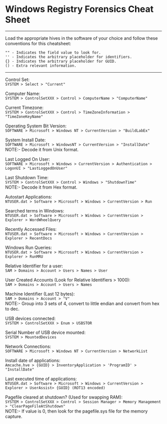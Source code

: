 # Windows Registry Forensics Cheat Sheet

---
Load the appropriate hives in the software of your choice and follow these conventions for this cheatsheet:

```
"" - Indicates the field value to look for.
'' - Indicates the arbitrary placeholder for identifiers.
{} - Indicates the arbitrary placeholder for GUID.
() - Extra relevant information.
```
---

Control Set:\
`SYSTEM > Select > "Current"`

Computer Name:\
`SYSTEM > ControlSetXXX > Control > ComputerName > "ComputerName"`

Current Timezone:\
`SYSTEM > ControlSetXXX > Control > TimeZoneInformation > "TimeZoneKeyName"`

Operating System Bit Version:\
`SOFTWARE > Microsoft > Windows NT > CurrentVersion > "BuildLabEx"`

System Install Date:\
`SOFTWARE > Microsoft > WindowsNT > CurrentVersion > "InstallDate"`\
NOTE:- Decode it from Unix format.

Last Logged On User:\
`SOFTWARE > Microsoft > Windows > CurrentVersion > Authentication > LogonUI > "LastLoggedOnUser"`

Last Shutdown Time:\
`SYSTEM > ControlSetXXX > Control > Windows > "ShutdownTime"`\
NOTE:- Decode it from Hex format.

Autostart Applications:\
`NTUSER.dat > Software > Microsoft > Windows > CurrentVersion > Run`

Searched terms in Windows:\
`NTUSER.dat > Software > Microsoft > Windows > CurrentVersion > Explorer > WordWheelQuery`

Recently Accessed Files:\
`NTUSER.dat > Software > Microsoft > Windows > CurrentVersion > Explorer > RecentDocs`

Windows Run Queries:\
`NTUSER.dat > Software > Microsoft > Windows > CurrentVersion > Explorer > RunMRU`

Relative Identifier for a user:\
`SAM > Domains > Account > Users > Names > User`

User Created Accounts (Look for Relative Identifiers > 1000):\
`SAM > Domains > Account > Users > Names`

Machine Identifier (Last 12 bytes):\
`SAM > Domains > Account > "V"`\
NOTE:- Group into 3 sets of 4, convert to little endian and convert from hex to dec.

USB devices connected:\
`SYSTEM > ControlSetXXX > Enum > USBSTOR`

Serial Number of USB device mounted:\
`SYSTEM > MountedDevices`

Network Connections:\
`SOFTWARE > Microsoft > Windows NT > CurrentVersion > NetworkList`

Install date of applications:\
`Amcache.hve > {GUID} > InventoryApplication > 'ProgramID' > "InstallDate"`

Last executed time of applications:\
`NTUSER.dat > Software > Microsoft > Windows > CurrentVersion > Explorer > UserAssist> {GUID} (ROT13 encoded)`

Pagefile cleared at shutdown? (Used for swapping RAM):\
`SYSTEM > ControlSetXXX > Control > Session Manager > Memory Management > "ClearPageFileAtShutdown"`\
NOTE:- If value is 0, then look for the pagefile.sys file for the memory capture.
